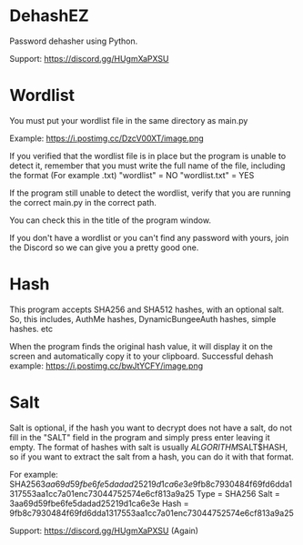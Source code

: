 # DehashEZ

Password dehasher using Python.

Support: https://discord.gg/HUgmXaPXSU


# Wordlist
You must put your wordlist file in the same directory as main.py

Example: https://i.postimg.cc/DzcV00XT/image.png

If you verified that the wordlist file is in place but the program is unable to detect it, remember that you must write the full name of the file, including the format (For example .txt)
"wordlist" = NO
"wordlist.txt" = YES

If the program still unable to detect the wordlist, verify that you are running the correct main.py in the correct path. 

You can check this in the title of the program window.

If you don't have a wordlist or you can't find any password with yours, join the Discord so we can give you a pretty good one.


# Hash

This program accepts SHA256 and SHA512 hashes, with an optional salt.
So, this includes, AuthMe hashes, DynamicBungeeAuth hashes, simple hashes. etc

When the program finds the original hash value, it will display it on the screen and automatically copy it to your clipboard.
Successful dehash example: https://i.postimg.cc/bwJtYCFY/image.png


# Salt

Salt is optional, if the hash you want to decrypt does not have a salt, do not fill in the "SALT" field in the program and simply press enter leaving it empty.
The format of hashes with salt is usually $ALGORITHM$SALT$HASH, so if you want to extract the salt from a hash, you can do it with that format.

For example: SHA256$3aa69d59fbe6fe5dadad25219d1ca6e3e$9fb8c7930484f69fd6dda1317553aa1cc7a01enc73044752574e6cf813a9a25
Type = SHA256
Salt = 3aa69d59fbe6fe5dadad25219d1ca6e3e
Hash = 9fb8c7930484f69fd6dda1317553aa1cc7a01enc73044752574e6cf813a9a25




Support: https://discord.gg/HUgmXaPXSU (Again) 
